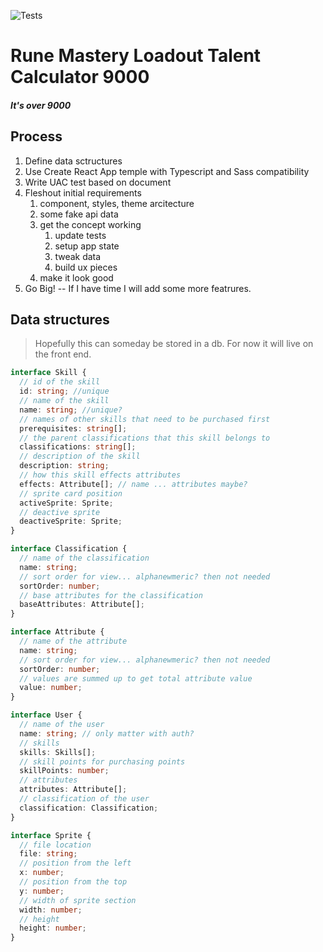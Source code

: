 ![Tests](https://github.com/bcbrian/skill-tree/workflows/node.js.yml/badge.svg)

# Rune Mastery Loadout Talent Calculator 9000

##### It's over 9000

## Process

1. Define data sctructures
1. Use Create React App temple with Typescript and Sass compatibility
1. Write UAC test based on document
1. Fleshout initial requirements
   1. component, styles, theme arcitecture
   2. some fake api data
   3. get the concept working
      1. update tests
      2. setup app state
      3. tweak data
      4. build ux pieces
   4. make it look good
2. Go Big! -- If I have time I will add some more featrures.

## Data structures

> Hopefully this can someday be stored in a db. For now it will live on the front end.

```ts
interface Skill {
  // id of the skill
  id: string; //unique
  // name of the skill
  name: string; //unique?
  // names of other skills that need to be purchased first
  prerequisites: string[];
  // the parent classifications that this skill belongs to
  classifications: string[];
  // description of the skill
  description: string;
  // how this skill effects attributes
  effects: Attribute[]; // name ... attributes maybe?
  // sprite card position
  activeSprite: Sprite;
  // deactive sprite
  deactiveSprite: Sprite;
}

interface Classification {
  // name of the classification
  name: string;
  // sort order for view... alphanewmeric? then not needed
  sortOrder: number;
  // base attributes for the classification
  baseAttributes: Attribute[];
}

interface Attribute {
  // name of the attribute
  name: string;
  // sort order for view... alphanewmeric? then not needed
  sortOrder: number;
  // values are summed up to get total attribute value
  value: number;
}

interface User {
  // name of the user
  name: string; // only matter with auth?
  // skills
  skills: Skills[];
  // skill points for purchasing points
  skillPoints: number;
  // attributes
  attributes: Attribute[];
  // classification of the user
  classification: Classification;
}

interface Sprite {
  // file location
  file: string;
  // position from the left
  x: number;
  // position from the top
  y: number;
  // width of sprite section
  width: number;
  // height
  height: number;
}
```
